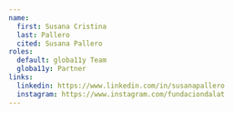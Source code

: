 ```yaml
---
name:
  first: Susana Cristina
  last: Pallero
  cited: Susana Pallero
roles:
  default: globa11y Team
  globa11y: Partner
links:
  linkedin: https://www.linkedin.com/in/susanapallero
  instagram: https://www.instagram.com/fundaciondalat
---
```

